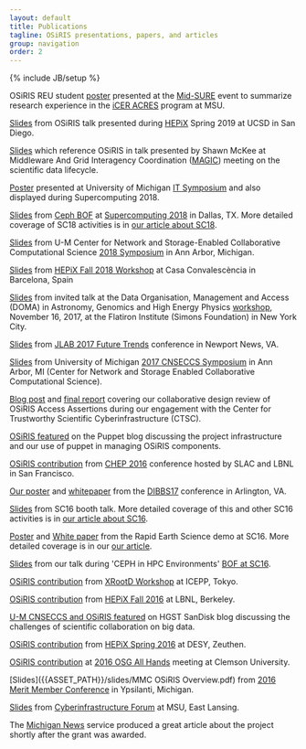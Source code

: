 ```yaml
---
layout: default
title: Publications
tagline: OSiRIS presentations, papers, and articles
group: navigation
order: 2
---
```

{% include JB/setup %}

OSiRIS REU student <a href="{{ASSET_PATH}}/slides/OSiRIS-REU-Poster-MID-SURE.pdf">poster</a> presented at the <a href="https://urca.msu.edu/mid-sure">Mid-SURE</a> event to summarize research experience in the <a href="https://icer-acres.msu.edu">iCER ACRES</a> program at MSU.   

<a href="https://indico.cern.ch/event/765497/contributions/3351202/">Slides</a> from OSiRIS talk presented during <a href="https://www.hepix.org/">HEPiX</a> Spring 2019 at UCSD in San Diego.

<a href="https://www.nitrd.gov/nitrdgroups/images/9/98/Scientific-Data-Lifecycle-Shawn-McKee.pdf">Slides</a> which reference OSiRIS in talk presented by Shawn McKee at Middleware And Grid Interagency Coordination (<a href="https://www.nitrd.gov/nitrdgroups/index.php?title=MAGIC-Meetings-2019">MAGIC</a>) meeting on the scientific data lifecycle. 

<a href="{{ASSET_PATH}}/slides/SC18-Poster.pdf">Poster</a> presented at University of Michigan <a href="https://it.umich.edu/community/michigan-it-symposium/2018/posters">IT Symposium</a> and also displayed during Supercomputing 2018.  

<a href="{{ASSET_PATH}}/slides/SC18-Ceph-BOF-BenMeekhof.pdf">Slides</a> from <a href="https://www.msi.umn.edu/ceph-hpc-environments-sc18">Ceph BOF</a> at <a href="https://sc18.supercomputing.org/presentation/?id=bof103&sess=sess364">Supercomputing 2018</a> in Dallas, TX.  More detailed coverage of SC18 activities is in <a href="{% post_url 2018-11-19-osiris-at-supercomputing-2018 %}">our article about SC18</a>.

<a href="https://indico.cern.ch/event/692449/contributions/3170057">Slides</a> from U-M Center for Network and Storage-Enabled Collaborative Computational Science <a href="https://micde.umich.edu/centers/cnseccs/symposia/">2018 Symposium</a> in Ann Arbor, Michigan.  

<a href="https://indico.cern.ch/event/730908/contributions/3153337">Slides</a> from <a href="https://indico.cern.ch/event/730908/">HEPiX Fall 2018 Workshop</a> at Casa Convalescència in Barcelona, Spain

<a href="https://indico.cern.ch/event/669506/contributions/2782243">Slides</a> from invited talk at the Data Organisation, Management and Access (DOMA) in Astronomy, Genomics and High Energy Physics <a href="https://indico.cern.ch/event/669506/">workshop</a>, November 16, 2017, at the Flatiron Institute (Simons Foundation) in New York City. 

<a href="https://www.jlab.org/indico/event/213/session/5/contribution/18/material/slides/">Slides</a> from <a href="https://www.jlab.org/conferences/trends2017/">JLAB 2017 Future Trends</a> conference in Newport News, VA.

<a href="http://micde.umich.edu/wp-content/uploads/sites/6/2016/03/CNSECCS-Symposium-OSiRIS.pdf">Slides</a> from University of Michigan <a href="http://micde.umich.edu/centers/cnseccs/2017-symposium/">2017 CNSECCS Symposium</a> in Ann Arbor, MI (Center for Network and Storage Enabled Collaborative Computational Science).

<a href="http://blog.trustedci.org/2017/04/osiris-engagement-summary.html">Blog post</a> and <a href="https://scholarworks.iu.edu/dspace/handle/2022/21307">final report</a> covering our collaborative design review of OSiRIS Access Assertions during our engagement with the Center for Trustworthy Scientific Cyberinfrastructure (CTSC). 

<a href="https://puppet.com/blog/nsf-puppet-help-osiris-provide-software-defined-storage-research-universities">OSiRIS featured</a> on the Puppet blog discussing the project infrastructure and our use of puppet in managing OSiRIS components.

[OSiRIS contribution](http://indico.cern.ch/event/505613/contributions/2230915/) from [CHEP 2016](http://chep2016.org/) conference hosted by SLAC and LBNL in San Francisco. 

<a href="https://dibbs17.org/report/Posters/1541335poster.PDF">Our poster</a> and <a href="https://dibbs17.org/report/Papers/1541335paper.PDF">whitepaper</a> from the <a href="https://dibbs17.org">DIBBS17</a> conference in Arlington, VA. 

<a href="{{ASSET_PATH}}/slides/SC16-Booth-Talk.pdf">Slides</a> from SC16 booth talk.  More detailed coverage of this and other SC16 activities is in <a href="{% post_url 2016-11-18-osiris-at-supercomputing-2016 %}">our article about SC16</a>.

<a href="{{ASSET_PATH}}/slides/SC16-NRE-OSiRIS-Poster.ppt">Poster</a> and <a href="{{ASSET_PATH}}/slides/SC16-NRE-OSiRIS-submitted.pdf">White paper</a> from the Rapid Earth Science demo at SC16.  More detailed coverage is in our <a href="{% post_url 2016-11-16-moving-usgs-data-with-dlt-and-osiris-at-sc16 %}">our article</a>.

<a href="https://www.msi.umn.edu/sites/default/files/6-BenMeekhof-SC16-Ceph-BOF.pdf">Slides</a> from our talk during 'CEPH in HPC Environments' <a href="https://www.msi.umn.edu/sc16Ceph">BOF at SC16</a>.

<a href="https://indico.cern.ch/event/523410/contributions/2355721/">OSiRIS contribution</a> from <a href="https://indico.cern.ch/event/523410/overview">XRootD Workshop</a> at ICEPP, Tokyo.

<a href="https://indico.cern.ch/event/531810/contributions/2326471/">OSiRIS contribution</a> from <a href="https://indico.cern.ch/event/531810/overview">HEPiX Fall 2016</a> at LBNL, Berkeley.

<a href="https://itblog.sandisk.com/sciences-data-challenge-university-solving-collaboration-disconnect/">U-M CNSECCS and OSiRIS featured</a> on HGST SanDisk blog discussing the challenges of scientific collaboration on big data.  

<a href="https://indico.cern.ch/event/466991/contributions/1143627/">OSiRIS contribution</a> from <a href="https://indico.cern.ch/event/466991/">HEPiX Spring 2016</a> at DESY, Zeuthen.

[OSiRIS contribution](https://indico.fnal.gov/contributionDisplay.py?contribId=30&confId=10571) at <a href="https://indico.fnal.gov/conferenceDisplay.py?ovw=True&confId=10571">2016 OSG All Hands</a> meeting at Clemson University.

[Slides]({{ASSET_PATH}}/slides/MMC OSiRIS Overview.pdf) from [2016 Merit Member Conference](https://www.merit.edu/mmc-agenda-detail/#osiris) in Ypsilanti, Michigan. 

[Slides]({{ASSET_PATH}}/slides/MSU-CI-Conf.pdf) from [Cyberinfrastructure Forum](https://vprgs.msu.edu/ci-forum/2016/agenda) at MSU, East Lansing.  

The [Michigan News](http://ns.umich.edu/new/releases/23151-big-data-5m-to-widen-bottleneck-to-discovery) service produced a great article about the project shortly after the grant was awarded.
